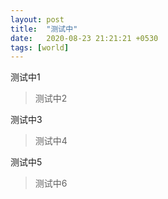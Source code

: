 ```yaml
---
layout: post
title:  "测试中"
date:   2020-08-23 21:21:21 +0530
tags: [world]
---
```


测试中1

>测试中2

测试中3

>测试中4

测试中5

>测试中6
